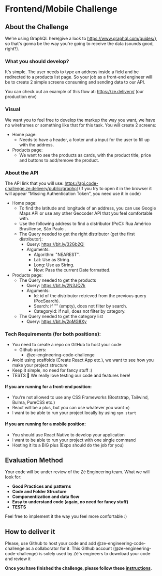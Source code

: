 # Frontend/Mobile Challenge

## About the Challenge 

We're using GraphQL here(give a look to https://www.graphql.com/guides/), so that's gonna be the way you're going to receive the data (sounds good, right?).

### What you should develop?
It's simple. The user needs to type an address inside a field and be redirected to a products list page. So your job as a front-end engineer will be to create 2 simple screens consuming and sending data to our API.

You can check out an example of this flow at: https://ze.delivery/ (our production env)

### Visual
We want you to feel free to develop the markup the way you want, we have no wireframes or something like that for this task. You will create 2 screens:
  - Home page:
    - Needs to have a header, a footer and a input for the user to fill up with the address.
  - Products page:
    - We want to see the products as cards, with the product title, price and buttons to add/remove the product.

### About the API
The API link that you will use: https://api.code-challenge.ze.delivery/public/graphql 
(If you try to open it in the browser it will appear "Missing Authentication Token", you need use it in code)
  - Home page:
    - To find the latitude and longitude of an address, you can use Google Maps API or use any other Geocoder API that you feel comfortable with.
    - Use the following address to find a distributor (PoC):  Rua Américo Brasiliense, São Paulo . 
    - The Query needed to get the right distributor (get the first distributor):
        - Query: https://bit.ly/32Gb2Qi
        - Arguments:
          - Algorithm: "NEAREST".
          - Lat: Use as String.
          - Long: Use as String.
          - Now: Pass the current Date formatted.
  - Products page:
      - The Query needed to get the products
        - Query: https://bit.ly/2N3JQ7k
        - Arguments:
          - Id: id of the distributor retrieved from the previous query (PocSearch).
          - Search: if "" (empty), does not filter by search.
          - CategoryId: if null, does not filter by category.
      - The Query needed to get the category list
        - Query: https://bit.ly/2pMG8Xy


### Tech Requirements (for both positions):
- You need to create a repo on GitHub to host your code
  - Github users:
      - @ze-engineering-code-challenge
- Avoid using scaffolds (Create React App etc.), we want to see how you make your project structure
- Keep it simple, no need for fancy stuff :)
- TESTS 💛 We really love testing our code and features here!

#### If you are running for a front-end position:
- You're not allowed to use any CSS Frameworks (Bootstrap, Tailwind, Bulma, PureCSS etc.)
- React will be a plus, but you can use whatever you want =)
- I want to be able to run your project locally by using `npm start`

#### If you are running for a mobile position:
- You should use React Native to develop your application
- I want to be able to run your project with one single command
- Hosting it its a BIG plus (Expo should do the job for you)

## Evaluation Method

Your code will be under review of the Zé Engineering team. What we will look for:
- **Good Practices and patterns**
- **Code and Folder Structure**
- **Componentization and data flow**
- **Easy to understand code (again, no need for fancy stuff)**
- **TESTS**

Feel free to implement it the way you feel more confortable :)

## How to deliver it

Please, use Github to host your code and add @ze-engineering-code-challenge as a collaborator for it. This Github account (@ze-engineering-code-challenge) is solely used by Zé's engineers to download your code and review it

**Once you have finished the challenge, please follow these [instructions](https://github.com/ZXVentures/ze-code-challenges#how-to-deliver).**
